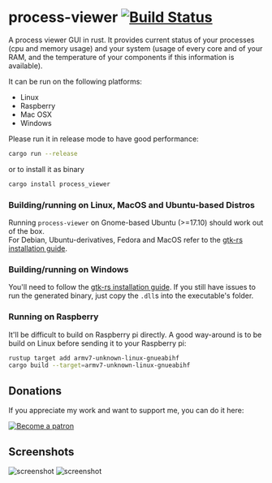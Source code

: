 # process-viewer [![Build Status](https://travis-ci.org/GuillaumeGomez/process-viewer.png?branch=master)](https://travis-ci.org/GuillaumeGomez/process-viewer)
A process viewer GUI in rust. It provides current status of your processes (cpu and memory usage) and your system (usage of every core and of your RAM, and the temperature of your components if this information is available).

It can be run on the following platforms:

 * Linux
 * Raspberry
 * Mac OSX
 * Windows

Please run it in release mode to have good performance:

```bash
cargo run --release
```

or to install it as binary

```bash
cargo install process_viewer
```

### Building/running on Linux, MacOS and Ubuntu-based Distros

Running ```process-viewer``` on Gnome-based Ubuntu (>=17.10) should work out of the box.  
For Debian, Ubuntu-derivatives, Fedora and MacOS refer to the [gtk-rs installation guide](http://gtk-rs.org/docs/requirements.html).

### Building/running on Windows

You'll need to follow the [gtk-rs installation guide](http://gtk-rs.org/docs/requirements.html#windows). If you still have issues to run the generated binary, just copy the `.dll`s into the executable's folder.

### Running on Raspberry

It'll be difficult to build on Raspberry pi directly. A good way-around is to be build on Linux before sending it to your Raspberry pi:

```bash
rustup target add armv7-unknown-linux-gnueabihf
cargo build --target=armv7-unknown-linux-gnueabihf
```

## Donations

If you appreciate my work and want to support me, you can do it here:

[![Become a patron](https://c5.patreon.com/external/logo/become_a_patron_button.png)](https://www.patreon.com/GuillaumeGomez)

## Screenshots

![screenshot](http://guillaume-gomez.fr/image/screen3.png)
![screenshot](http://guillaume-gomez.fr/image/screen4.png)
